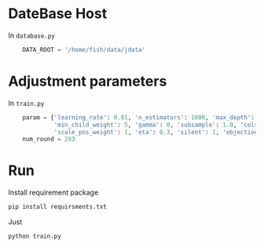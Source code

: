 # DateBase Host
In `database.py`
```python
    DATA_ROOT = '/home/fish/data/jdata'
```

# Adjustment parameters 
In `train.py`
```python
    param = {'learning_rate': 0.01, 'n_estimators': 1000, 'max_depth': 3,
             'min_child_weight': 5, 'gamma': 0, 'subsample': 1.0, 'colsample_bytree': 0.8,
             'scale_pos_weight': 1, 'eta': 0.3, 'silent': 1, 'objective': 'binary:logistic'}
    num_round = 283
```

# Run
Install requirement package
```bash
pip install requirsments.txt
```

Just
```bash
python train.py
```